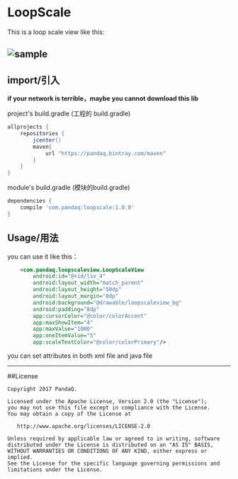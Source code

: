# LoopScale
This is a loop scale view like this:

![sample][1]
-------------------

## import/引入

**if your network is terrible，maybe you cannot download this lib**

project's build.gradle (工程的 build.gradle)

``` gradle
allprojects {
    repositories {
        jcenter()
        maven{
            url "https://pandaq.bintray.com/maven"
        }
    }
}
```

module's build.gradle (模块的build.gradle)

``` gradle
dependencies {
    compile 'com.pandaq:loopscale:1.0.0'
}
```

## Usage/用法

you can use it like this：
``` xml
    <com.pandaq.loopscaleview.LoopScaleView
        android:id="@+id/lsv_4"
        android:layout_width="match_parent"
        android:layout_height="50dp"
        android:layout_margin="8dp"
        android:background="@drawable/loopscaleview_bg"
        android:padding="8dp"
        app:cursorColor="@color/colorAccent"
        app:maxShowItem="4"
        app:maxValue="1000"
        app:oneItemValue="5"
        app:scaleTextColor="@color/colorPrimary"/>
```
you can set attributes in both xml file and java file

-----------------------


##License

```
Copyright 2017 PandaQ.

Licensed under the Apache License, Version 2.0 (the "License");
you may not use this file except in compliance with the License.
You may obtain a copy of the License at

   http://www.apache.org/licenses/LICENSE-2.0

Unless required by applicable law or agreed to in writing, software
distributed under the License is distributed on an "AS IS" BASIS,
WITHOUT WARRANTIES OR CONDITIONS OF ANY KIND, either express or implied.
See the License for the specific language governing permissions and
limitations under the License.
```


  [1]: http://oddbiem8l.bkt.clouddn.com/scale.gif
